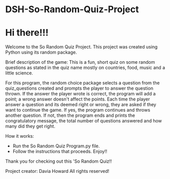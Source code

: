 # DSH-So-Random-Quiz-Project
# Hi there!!!

Welcome to the So Random Quiz Project. This project was created using Python using its random package.

Brief description of the game: This is a fun, short quiz on some random questions as stated in the quiz name mostly on countries, food, music and a little science.

For this program, the random choice package selects a question from the quiz_questions created and prompts the player to answer the question thrown. If the answer the player wrote is correct, the program will add a point; a wrong answer doesn't affect the points. Each time the player answer a question and its deemed right or wrong, they are asked if they want to continue the game. If yes, the program continues and throws another question. If not, then the program ends and prints the congratulatory message, the total number of questions answered and how many did they get right.

How it works:

- Run the So Random Quiz Program.py file.
- Follow the instructions that proceeds. Enjoy!!
  
Thank you for checking out this 'So Random Quiz!!

Project creator: Davia Howard All rights reserved!
